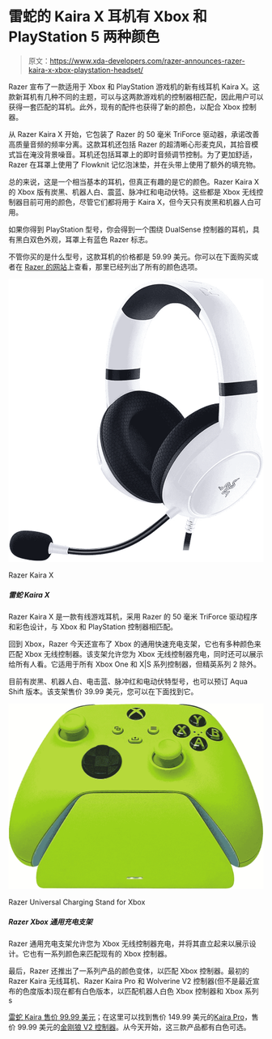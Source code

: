 # 雷蛇的 Kaira X 耳机有 Xbox 和 PlayStation 5 两种颜色

> 原文：<https://www.xda-developers.com/razer-announces-razer-kaira-x-xbox-playstation-headset/>

Razer 宣布了一款适用于 Xbox 和 PlayStation 游戏机的新有线耳机 Kaira X。这款新耳机有几种不同的主题，可以与这两款游戏机的控制器相匹配，因此用户可以获得一套匹配的耳机。此外，现有的配件也获得了新的颜色，以配合 Xbox 控制器。

从 Razer Kaira X 开始，它包装了 Razer 的 50 毫米 TriForce 驱动器，承诺改善高质量音频的频率分离。这款耳机还包括 Razer 的超清晰心形麦克风，其拾音模式旨在淹没背景噪音。耳机还包括耳罩上的即时音频调节控制。为了更加舒适，Razer 在耳罩上使用了 Flowknit 记忆泡沫垫，并在头带上使用了额外的填充物。

总的来说，这是一个相当基本的耳机，但真正有趣的是它的颜色。Razer Kaira X 的 Xbox 版有炭黑、机器人白、震蓝、脉冲红和电动伏特。这些都是 Xbox 无线控制器目前可用的颜色，尽管它们都将用于 Kaira X，但今天只有炭黑和机器人白可用。

如果你得到 PlayStation 型号，你会得到一个围绕 DualSense 控制器的耳机，具有黑白双色外观，耳罩上有蓝色 Razer 标志。

不管你买的是什么型号，这款耳机的价格都是 59.99 美元。你可以在下面购买或者在 [Razer 的网站](https://razer.a9yw.net/c/2233363/642901/10229?subId1=UUxdaUeUpU4294&subId2=exda&u=https%3A%2F%2Fwww.razer.com%2Fconsole-headsets%2FRazer-Kaira-X-for-Xbox%2FRZ04-03970200-R3U1)上查看，那里已经列出了所有的颜色选项。

 <picture>![The Razer Kaira X is a wired gaming headset featuring Razer's 50mm TriForce drivers and colored designs to match the Xbox and PlayStation controllers.](img/ba29957f7bc3395f4d360349e9c15d64.png)</picture> 

Razer Kaira X

##### 雷蛇 Kaira X

Razer Kaira X 是一款有线游戏耳机，采用 Razer 的 50 毫米 TriForce 驱动程序和彩色设计，与 Xbox 和 PlayStation 控制器相匹配。

回到 Xbox，Razer 今天还宣布了 Xbox 的通用快速充电支架，它也有多种颜色来匹配 Xbox 无线控制器。该支架允许您为 Xbox 无线控制器充电，同时还可以展示给所有人看。它适用于所有 Xbox One 和 X|S 系列控制器，但精英系列 2 除外。

目前有炭黑、机器人白、电击蓝、脉冲红和电动伏特型号，也可以预订 Aqua Shift 版本。该支架售价 39.99 美元，您可以在下面找到它。

 <picture>![The Razer Universal Charging Stand allows you to charge the Xbox Wireless Controller and hold it upright to show off the design. It comes in a range of colors to match the available Xbox controllers, too.](img/3c5240395ffecd6d5dc35131233abf4c.png)</picture> 

Razer Universal Charging Stand for Xbox

##### Razer Xbox 通用充电支架

Razer 通用充电支架允许您为 Xbox 无线控制器充电，并将其直立起来以展示设计。它也有一系列颜色来匹配现有的 Xbox 控制器。

最后，Razer 还推出了一系列产品的颜色变体，以匹配 Xbox 控制器。最初的 Razer Kaira 无线耳机、Razer Kaira Pro 和 Wolverine V2 控制器(但不是最近宣布的色度版本)现在都有白色版本，以匹配机器人白色 Xbox 控制器和 Xbox 系列 s

[雷蛇 Kaira 售价 99.99 美元](https://razer.a9yw.net/c/2233363/642901/10229?subId1=UUxdaUeUpU4294&subId2=exda&u=https%3A%2F%2Fwww.razer.com%2Fconsole-headsets%2Frazer-kaira-for-xbox%2FRZ04-03480200-R3U1)；在这里可以找到售价 149.99 美元的[Kaira Pro](https://razer.a9yw.net/c/2233363/642901/10229?subId1=UUxdaUeUpU4294&subId2=exda&u=https%3A%2F%2Fwww.razer.com%2Fconsole-headsets%2Frazer-kaira-pro-for-xbox%2FRZ04-03470300-R3U1)，售价 99.99 美元的[金刚狼 V2 控制器](https://razer.a9yw.net/c/2233363/642901/10229?subId1=UUxdaUeUpU4294&subId2=exda&u=https%3A%2F%2Fwww.razer.com%2Fconsole-controllers%2Frazer-wolverine-v2%2FRZ06-03560200-R3U1)。从今天开始，这三款产品都有白色可选。